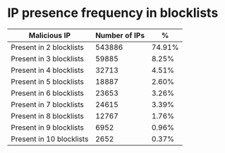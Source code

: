 # IP presence frequency in blocklists
| Malicious IP | Number of IPs | % |
|----|----|----|
| Present in 2 blocklists | 543886 | 74.91% |
| Present in 3 blocklists | 59885 | 8.25% |
| Present in 4 blocklists | 32713 | 4.51% |
| Present in 5 blocklists | 18887 | 2.60% |
| Present in 6 blocklists | 23653 | 3.26% |
| Present in 7 blocklists | 24615 | 3.39% |
| Present in 8 blocklists | 12767 | 1.76% |
| Present in 9 blocklists | 6952 | 0.96% |
| Present in 10 blocklists | 2652 | 0.37% |
